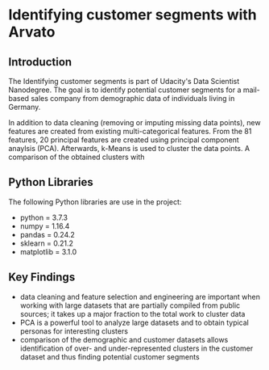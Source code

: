 # Identifying customer segments with Arvato

## Introduction
The Identifying customer segments is part of Udacity's Data Scientist Nanodegree. The goal is to identify potential customer segments for a mail-based sales company from demographic data of individuals living in Germany.

In addition to data cleaning (removing or imputing missing data points), new features are created from existing multi-categorical features. From the 81 features, 20 principal features are created using principal component anaylsis (PCA). Afterwards, k-Means is used to cluster the data points. A comparison of the obtained clusters with 

## Python Libraries
The following Python libraries are use in the project:
* python = 3.7.3
* numpy = 1.16.4
* pandas = 0.24.2
* sklearn = 0.21.2
* matplotlib = 3.1.0

## Key Findings
* data cleaning and feature selection and engineering are important when working with large datasets that are partially compiled from public sources; it takes up a major fraction to the total work to cluster data
* PCA is a powerful tool to analyze large datasets and to obtain typical personas for interesting clusters
* comparison of the demographic and customer datasets allows identification of over- and under-represented clusters in the customer dataset and thus finding potential customer segments

